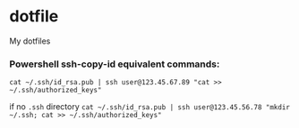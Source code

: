# dotfile
My dotfiles

### Powershell ssh-copy-id equivalent commands:
`cat ~/.ssh/id_rsa.pub | ssh user@123.45.67.89 "cat >> ~/.ssh/authorized_keys"`

if no `.ssh` directory
`cat ~/.ssh/id_rsa.pub | ssh user@123.45.56.78 "mkdir ~/.ssh; cat >> ~/.ssh/authorized_keys"`
